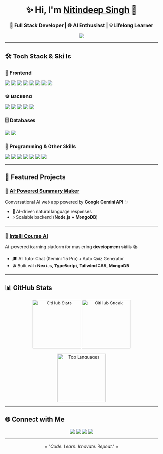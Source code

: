 <!-- Profile Header -->
<h1 align="center">✨ Hi, I'm <a href="https://coffeeandeep.vercel.app/">Nitindeep Singh</a> 👋</h1>
<h3 align="center">🚀 Full Stack Developer | 🌐 AI Enthusiast | 💡 Lifelong Learner</h3>

<p align="center">
  <img src="https://readme-typing-svg.herokuapp.com?size=22&duration=3500&color=00BFFF&vCenter=true&center=true&width=600&lines=Building+Scalable+Web+Apps;AI+%2B+Cloud+Integrations;Full stack Developer+%7C+Next.js+%7C+Python;Clean+Code+%7C+Modern+UI+%7C+Agile" />
</p>

---

## 🛠️ Tech Stack & Skills  

### 🎨 Frontend  
<p>
  <img src="https://img.shields.io/badge/HTML5-E34F26?style=for-the-badge&logo=html5&logoColor=white"/>
  <img src="https://img.shields.io/badge/CSS3-1572B6?style=for-the-badge&logo=css3&logoColor=white"/>
  <img src="https://img.shields.io/badge/TailwindCSS-38B2AC?style=for-the-badge&logo=tailwindcss&logoColor=white"/>
  <img src="https://img.shields.io/badge/JavaScript-F7DF1E?style=for-the-badge&logo=javascript&logoColor=black"/>
  <img src="https://img.shields.io/badge/TypeScript-007ACC?style=for-the-badge&logo=typescript&logoColor=white"/>
  <img src="https://img.shields.io/badge/React-20232A?style=for-the-badge&logo=react&logoColor=61DAFB"/>
  <img src="https://img.shields.io/badge/Next.js-000000?style=for-the-badge&logo=nextdotjs&logoColor=white"/>
  <img src="https://img.shields.io/badge/Material--UI-0081CB?style=for-the-badge&logo=mui&logoColor=white"/>
</p>

### ⚙️ Backend  
<p>
  <img src="https://img.shields.io/badge/Node.js-339933?style=for-the-badge&logo=node.js&logoColor=white"/>
  <img src="https://img.shields.io/badge/Express.js-000000?style=for-the-badge&logo=express&logoColor=white"/>
  <img src="https://img.shields.io/badge/REST-02569B?style=for-the-badge&logo=rest&logoColor=white"/>
  <img src="https://img.shields.io/badge/JWT-black?style=for-the-badge&logo=jsonwebtokens"/>
  <img src="https://img.shields.io/badge/OAuth-3A7EBB?style=for-the-badge&logo=openid&logoColor=white"/>
</p>

### 🗄️ Databases  
<p>
  <img src="https://img.shields.io/badge/MongoDB-47A248?style=for-the-badge&logo=mongodb&logoColor=white"/>
  <img src="https://img.shields.io/badge/PostgreSQL-316192?style=for-the-badge&logo=postgresql&logoColor=white"/>
</p>

### 🐍 Programming & Other Skills  
<p>
  <img src="https://img.shields.io/badge/Python-3776AB?style=for-the-badge&logo=python&logoColor=white"/>
  <img src="https://img.shields.io/badge/DSA-00599C?style=for-the-badge"/>
  <img src="https://img.shields.io/badge/Git-F05032?style=for-the-badge&logo=git&logoColor=white"/>
  <img src="https://img.shields.io/badge/GitHub-181717?style=for-the-badge&logo=github"/>
  <img src="https://img.shields.io/badge/CI%2FCD-2088FF?style=for-the-badge&logo=githubactions&logoColor=white"/>
  <img src="https://img.shields.io/badge/Agile%20%2F%20Scrum-2496ED?style=for-the-badge"/>
  <img src="https://img.shields.io/badge/Cloud-Vercel%20%7C%20Netlify-black?style=for-the-badge&logo=vercel"/>
</p>

---

## 🚀 Featured Projects  

### 🔹 [AI-Powered Summary Maker](https://cr-ai.vercel.app/)  
Conversational AI web app powered by **Google Gemini API** ✨  
- 🤖 AI-driven natural language responses  
- ⚡ Scalable backend (**Node.js + MongoDB**)  

---

### 🔹 [Intelli Course AI](https://intelli-course-ai.vercel.app/)  
AI-powered learning platform for mastering **development skills** 📚  
- 🎓 AI Tutor Chat (Gemini 1.5 Pro) + Auto Quiz Generator  
- 🛠 Built with **Next.js, TypeScript, Tailwind CSS, MongoDB**  

---

## 📊 GitHub Stats  

<p align="center">
  <img src="https://github-readme-stats.vercel.app/api?username=Nitindeep65&show_icons=true&theme=tokyonight" alt="GitHub Stats" height="160"/>
  <img src="https://github-readme-streak-stats.herokuapp.com/?user=Nitindeep65&theme=tokyonight" alt="GitHub Streak" height="160"/>
</p>

<p align="center">
  <img src="https://github-readme-stats.vercel.app/api/top-langs/?username=Nitindeep65&layout=compact&theme=tokyonight" alt="Top Languages" height="160"/>
</p>

---

## 🌐 Connect with Me  

<p align="center">
  <a href="mailto:nitindeep65@gmail.com"><img src="https://img.shields.io/badge/Email-D14836?style=for-the-badge&logo=gmail&logoColor=white"/></a>
  <a href="https://www.linkedin.com/in/singhdeep1/"><img src="https://img.shields.io/badge/LinkedIn-0077B5?style=for-the-badge&logo=linkedin&logoColor=white"/></a>
  <a href="https://github.com/Nitindeep65"><img src="https://img.shields.io/badge/GitHub-181717?style=for-the-badge&logo=github"/></a>
  <a href="https://coffeeandeep.vercel.app/"><img src="https://img.shields.io/badge/Portfolio-000000?style=for-the-badge&logo=vercel&logoColor=white"/></a>
</p>

---

<p align="center">⭐️ <i>"Code. Learn. Innovate. Repeat."</i> ⭐️</p>
